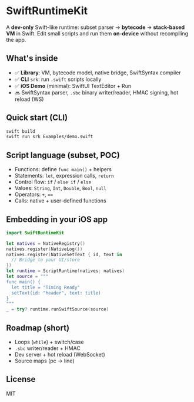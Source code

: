 # SwiftRuntimeKit

A **dev-only** Swift-like runtime: subset parser → **bytecode** → **stack-based VM** in Swift.
Edit small scripts and run them **on-device** without recompiling the app.

## What's inside
- ✅ **Library**: VM, bytecode model, native bridge, SwiftSyntax compiler
- ✅ **CLI** `srk`: run `.swift` scripts locally
- ✅ **iOS Demo** (minimal): SwiftUI TextEditor + Run
- 🔜 SwiftSyntax parser, `.sbc` binary writer/reader, HMAC signing, hot reload (WS)

## Quick start (CLI)
```bash
swift build
swift run srk Examples/demo.swift
```

## Script language (subset, POC)
- Functions: define `func main()` + helpers
- Statements: `let`, expression calls, `return`
- Control flow: `if` / `else if` / `else`
- Values: `String`, `Int`, `Double`, `Bool`, `null`
- Operators: `+`, `==`
- Calls: native + user-defined functions

## Embedding in your iOS app
```swift
import SwiftRuntimeKit

let natives = NativeRegistry()
natives.register(NativeLog())
natives.register(NativeSetText { id, text in
  // Bridge to your UI/store
})
let runtime = ScriptRuntime(natives: natives)
let source = """
func main() {
  let title = "Timing Ready"
  setText(id: "header", text: title)
}
"""
_ = try? runtime.runSwiftSource(source)
```

## Roadmap (short)
- Loops (`while`) + switch/case
- `.sbc` writer/reader + HMAC
- Dev server + hot reload (WebSocket)
- Source maps (pc → line)

## License
MIT
